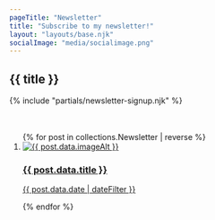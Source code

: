 ```yaml
---
pageTitle: "Newsletter"
title: "Subscribe to my newsletter!"
layout: "layouts/base.njk"
socialImage: "media/socialimage.png"
---
```


<section class="section--large accent">
  <div class="container--normal">

  <div class="section-header">
    <h1 class="header--title">{{ title }}</h1>
  </div>

  {% include "partials/newsletter-signup.njk" %}
</section>

<section style="margin-top: 3rem;">
  <ol class="layout-grid--trio spacer-b--m">
    {% for post in collections.Newsletter | reverse %}
      <li class="newsletter-teaser">
      <a class="newsletter-teaser--link" href="{{ post.url }}">
          <img src="{{ post.data.image }}" alt="{{ post.data.imageAlt }}">
        <div class="newsletter-teaser--data">
          <div class="newsletter-teaser--title">
            <h3>{{ post.data.title }}</h3>
            <p><date class="post-teaser--date">{{ post.data.date | dateFilter }}</date></p>
          </div>
        </div>
      </a>
    </li>
    {% endfor %}
  </ol>
</section>